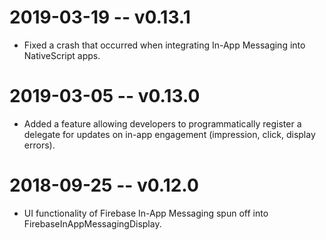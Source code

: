 # 2019-03-19 -- v0.13.1
- Fixed a crash that occurred when integrating In-App Messaging into NativeScript apps.

# 2019-03-05 -- v0.13.0
- Added a feature allowing developers to programmatically register a delegate for updates on in-app engagement (impression, click, display errors).

# 2018-09-25 -- v0.12.0
- UI functionality of Firebase In-App Messaging spun off into FirebaseInAppMessagingDisplay.
